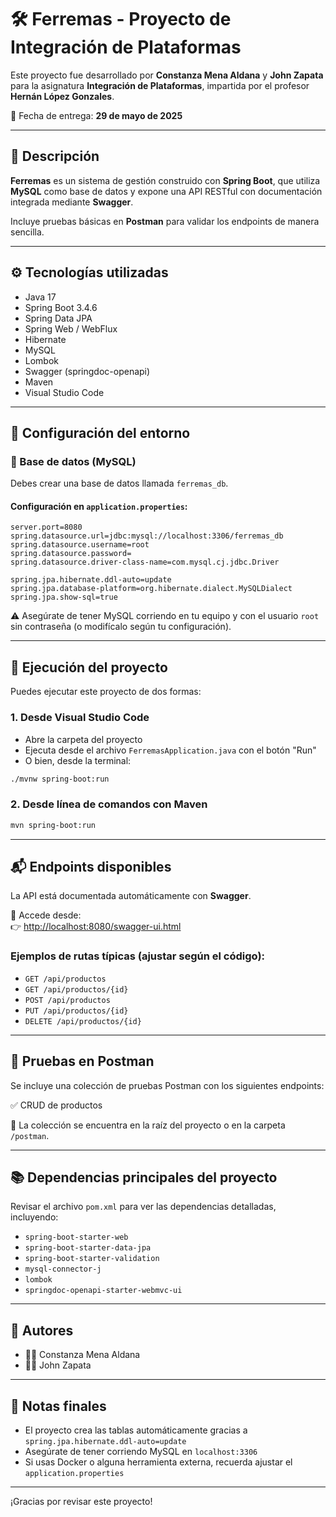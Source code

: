 # 🛠️ Ferremas - Proyecto de Integración de Plataformas

Este proyecto fue desarrollado por **Constanza Mena Aldana** y **John Zapata** para la asignatura **Integración de Plataformas**, impartida por el profesor **Hernán López Gonzales**.

📅 Fecha de entrega: **29 de mayo de 2025**

---

## 🧾 Descripción

**Ferremas** es un sistema de gestión construido con **Spring Boot**, que utiliza **MySQL** como base de datos y expone una API RESTful con documentación integrada mediante **Swagger**. 

Incluye pruebas básicas en **Postman** para validar los endpoints de manera sencilla.

---

## ⚙️ Tecnologías utilizadas

- Java 17
- Spring Boot 3.4.6
- Spring Data JPA
- Spring Web / WebFlux
- Hibernate
- MySQL
- Lombok
- Swagger (springdoc-openapi)
- Maven
- Visual Studio Code

---

## 🧩 Configuración del entorno

### 🔌 Base de datos (MySQL)

Debes crear una base de datos llamada `ferremas_db`.

#### Configuración en `application.properties`:
```properties
server.port=8080
spring.datasource.url=jdbc:mysql://localhost:3306/ferremas_db
spring.datasource.username=root
spring.datasource.password=
spring.datasource.driver-class-name=com.mysql.cj.jdbc.Driver

spring.jpa.hibernate.ddl-auto=update
spring.jpa.database-platform=org.hibernate.dialect.MySQLDialect
spring.jpa.show-sql=true
```

⚠️ Asegúrate de tener MySQL corriendo en tu equipo y con el usuario `root` sin contraseña (o modifícalo según tu configuración).

---

## 🚀 Ejecución del proyecto

Puedes ejecutar este proyecto de dos formas:

### 1. Desde Visual Studio Code

- Abre la carpeta del proyecto
- Ejecuta desde el archivo `FerremasApplication.java` con el botón "Run"
- O bien, desde la terminal:
```bash
./mvnw spring-boot:run
```

### 2. Desde línea de comandos con Maven

```bash
mvn spring-boot:run
```

---

## 📬 Endpoints disponibles

La API está documentada automáticamente con **Swagger**.

📌 Accede desde:  
👉 [http://localhost:8080/swagger-ui.html](http://localhost:8080/swagger-ui.html)  

### Ejemplos de rutas típicas (ajustar según el código):

- `GET /api/productos`
- `GET /api/productos/{id}`
- `POST /api/productos`
- `PUT /api/productos/{id}`
- `DELETE /api/productos/{id}`

---

## 🧪 Pruebas en Postman

Se incluye una colección de pruebas Postman con los siguientes endpoints:

✅ CRUD de productos  

📁 La colección se encuentra en la raíz del proyecto o en la carpeta `/postman`.

---

## 📚 Dependencias principales del proyecto

Revisar el archivo `pom.xml` para ver las dependencias detalladas, incluyendo:

- `spring-boot-starter-web`
- `spring-boot-starter-data-jpa`
- `spring-boot-starter-validation`
- `mysql-connector-j`
- `lombok`
- `springdoc-openapi-starter-webmvc-ui`

---

## 🧠 Autores

- 👩‍💻 Constanza Mena Aldana  
- 👨‍💻 John Zapata  

---

## 📌 Notas finales

- El proyecto crea las tablas automáticamente gracias a `spring.jpa.hibernate.ddl-auto=update`
- Asegúrate de tener corriendo MySQL en `localhost:3306`
- Si usas Docker o alguna herramienta externa, recuerda ajustar el `application.properties`

---

¡Gracias por revisar este proyecto!
